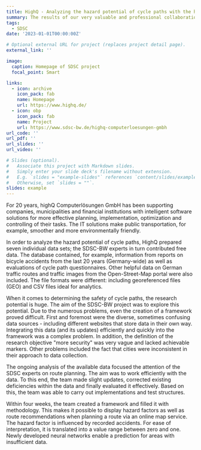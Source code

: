 ```yaml
---
title: HighQ - Analyzing the hazard potential of cycle paths with the help of AI algorithms
summary: The results of our very valuable and professional collaboration with the SDSC-BW have a direct impact on our development processes.
tags:
  - SDSC
date: '2023-01-01T00:00:00Z'

# Optional external URL for project (replaces project detail page).
external_link: ''

image:
  caption: Homepage of SDSC project
  focal_point: Smart

links:
  - icon: archive
    icon_pack: fab
    name: Homepage
    url: https://www.highq.de/
  - icon: obp
    icon_pack: fab
    name: Project
    url: https://www.sdsc-bw.de/highq-computerloesungen-gmbh
url_code: ''
url_pdf: ''
url_slides: ''
url_video: ''

# Slides (optional).
#   Associate this project with Markdown slides.
#   Simply enter your slide deck's filename without extension.
#   E.g. `slides = "example-slides"` references `content/slides/example-slides.md`.
#   Otherwise, set `slides = ""`.
slides: example
---
```

For 20 years, highQ Computerlösungen GmbH has been supporting companies, municipalities and financial institutions with intelligent software solutions for more effective planning, implementation, optimization and controlling of their tasks. The IT solutions make public transportation, for example, smoother and more environmentally friendly.

In order to analyze the hazard potential of cycle paths, HighQ prepared seven individual data sets; the SDSC-BW experts in turn contributed free data. The database contained, for example, information from reports on bicycle accidents from the last 20 years (Germany-wide) as well as evaluations of cycle path questionnaires. Other helpful data on German traffic routes and traffic images from the Open-Street-Map portal were also included. The file formats were different: including georeferenced files (GEO) and CSV files ideal for analytics.

When it comes to determining the safety of cycle paths, the research potential is huge. The aim of the SDSC-BW project was to explore this potential. Due to the numerous problems, even the creation of a framework proved difficult. First and foremost were the diverse, sometimes confusing data sources - including different websites that store data in their own way. Integrating this data (and its updates) efficiently and quickly into the framework was a complex problem. In addition, the definition of the research objective "more security" was very vague and lacked achievable markers. Other problems included the fact that cities were inconsistent in their approach to data collection.

The ongoing analysis of the available data focused the attention of the SDSC experts on route planning. The aim was to work efficiently with the data. To this end, the team made slight updates, corrected existing deficiencies within the data and finally evaluated it effectively. Based on this, the team was able to carry out implementations and test structures.

Within four weeks, the team created a framework and filled it with methodology. This makes it possible to display hazard factors as well as route recommendations when planning a route via an online map service. The hazard factor is influenced by recorded accidents. For ease of interpretation, it is translated into a value range between zero and one. Newly developed neural networks enable a prediction for areas with insufficient data.